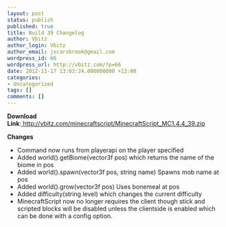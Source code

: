```yaml
---
layout: post
status: publish
published: true
title: Build 39 Changelog
author: Vbitz
author_login: Vbitz
author_email: jscarsbrook@gmail.com
wordpress_id: 66
wordpress_url: http://vbitz.com/?p=66
date: 2012-11-17 13:03:24.000000000 +13:00
categories:
- Uncategorized
tags: []
comments: []
---
```

<strong>Download Link</strong>:<a title="http://vbitz.com/minecraftscript/MinecraftScript_MC1.4.4_39.zip" href="http://vbitz.com/minecraftscript/MinecraftScript_MC1.4.4_39.zip"> http://vbitz.com/minecraftscript/MinecraftScript_MC1.4.4_39.zip</a>

<strong>Changes</strong>
<ul>
	<li>Command now runs from playerapi on the player specified</li>
	<li>Added world().getBiome(vector3f pos) which returns the name of the biome in pos</li>
	<li>Added world().spawn(vector3f pos, string name) Spawns mob name at pos</li>
	<li>Added world().grow(vector3f pos) Uses bonemeal at pos</li>
	<li>Added difficulty(string level) which changes the current difficulty</li>
	<li>MinecraftScript now no longer requires the client though stick and scripted blocks will be disabled unless the clientside is enabled which can be done with a config option.</li>
</ul>
